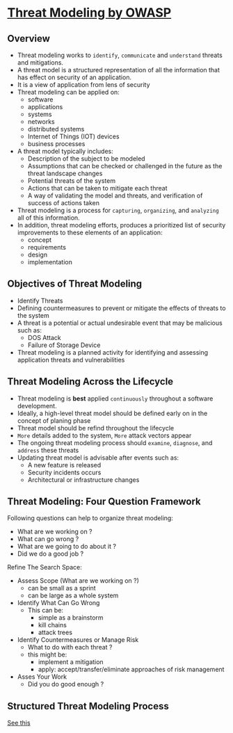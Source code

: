 # [Threat Modeling by OWASP](https://owasp.org/www-community/Threat_Modeling)

## Overview

- Threat modeling works to `identify`, `communicate` and `understand` threats and mitigations.
- A threat model is a structured representation of all the information that has effect on security of an application.
- It is a view of application from lens of security
- Threat modeling can be applied on:
  - software
  - applications
  - systems
  - networks
  - distributed systems
  - Internet of Things (IOT) devices
  - business processes
- A threat model typically includes:
  - Description of the subject to be modeled
  - Assumptions that can be checked or challenged in the future as the threat landscape changes
  - Potential threats of the system
  - Actions that can be taken to mitigate each threat
  - A way of validating the model and threats, and verification of success of actions taken
- Threat modeling is a process for `capturing`, `organizing`, and `analyzing` all of this information.
- In addition, threat modeling efforts, produces a prioritized list of security improvements to these elements of an application:
  - concept
  - requirements
  - design
  - implementation

## Objectives of Threat Modeling

- Identify Threats
- Defining countermeasures to prevent or mitigate the effects of threats to the system
- A threat is a potential or actual undesirable event that may be malicious such as:
  - DOS Attack
  - Failure of Storage Device
- Threat modeling is a planned activity for identifying and assessing application threats and vulnerabilities

## Threat Modeling Across the Lifecycle

- Threat modeling is **best** applied  `continuously` throughout a software development.
- Ideally, a high-level threat model should be defined early on in the concept of planing phase
- Threat model should be refind throughout the lifecycle
- `More` details added to the system, `More` attack vectors appear
- The ongoing threat modeling process should `examine`, `diagnose`, and `address` these threats
- Updating threat model is advisable after events such as:
  - A new feature is released
  - Security incidents occurs
  - Architectural or infrastructure changes

## Threat Modeling: Four Question Framework

Following questions can help to organize threat modeling:
- What are we working on ?
- What can go wrong ?
- What are we going to do about it ?
- Did we do a good job ?

Refine The Search Space:
- Assess Scope (What are we working on ?)
  - can be small as a sprint
  - can be large as a whole system
- Identify What Can Go Wrong
  - This can be:
    - simple as a brainstorm
    - kill chains
    - attack trees
- Identify Countermeasures or Manage Risk
  - What to do with each threat ?
  - this might be:
    - implement a mitigation
    - apply: accept/transfer/eliminate approaches of risk management
- Asses Your Work
  - Did you do good enough ?

## Structured Threat Modeling Process

[See this](Threat-Modeling-Process-By-OWASP.md)
